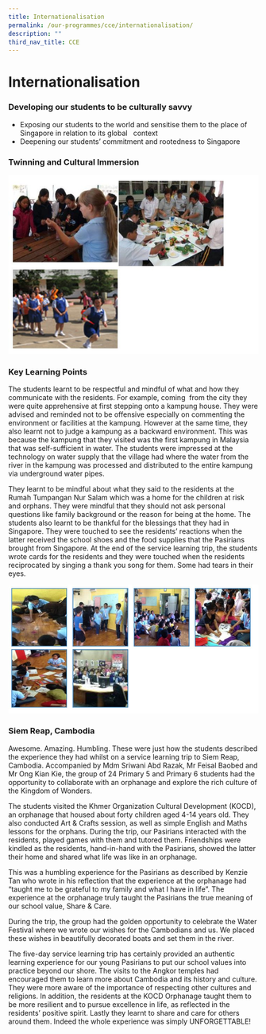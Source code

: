 ```yaml
---
title: Internationalisation
permalink: /our-programmes/cce/internationalisation/
description: ""
third_nav_title: CCE
---
```

# **Internationalisation**

### Developing our students to be culturally savvy

*   Exposing our students to the world and sensitise them to the place of Singapore in relation to its global   context
*   Deepening our students’ commitment and rootedness to Singapore

### Twinning and Cultural Immersion

![](/images/internationalisation.jpg)


### Key Learning Points

The students learnt to be respectful and mindful of what and how they communicate with the residents. For example, coming  from the city they were quite apprehensive at first stepping onto a kampung house. They were advised and reminded not to be offensive especially on commenting the environment or facilities at the kampung. However at the same time, they also learnt not to judge a kampung as a backward environment. This was because the kampung that they visited was the first kampung in Malaysia that was self-sufficient in water. The students were impressed at the technology on water supply that the village had where the water from the river in the kampung was processed and distributed to the entire kampung via underground water pipes.

They learnt to be mindful about what they said to the residents at the Rumah Tumpangan Nur Salam which was a home for the children at risk and orphans. They were mindful that they should not ask personal questions like family background or the reason for being at the home. The students also learnt to be thankful for the blessings that they had in Singapore. They were touched to see the residents’ reactions when the latter received the school shoes and the food supplies that the Pasirians brought from Singapore. At the end of the service learning trip, the students wrote cards for the residents and they were touched when the residents reciprocated by singing a thank you song for them. Some had tears in their eyes.

![](/images/internationalisation-1.jpg)

### Siem Reap, Cambodia

Awesome. Amazing. Humbling. These were just how the students described the experience they had whilst on a service learning trip to Siem Reap, Cambodia. Accompanied by Mdm Sriwani Abd Razak, Mr Feisal Baobed and Mr Ong Kian Kie, the group of 24 Primary 5 and Primary 6 students had the opportunity to collaborate with an orphanage and explore the rich culture of the Kingdom of Wonders.

The students visited the Khmer Organization Cultural Development (KOCD), an orphanage that housed about forty children aged 4-14 years old. They also conducted Art & Crafts session, as well as simple English and Maths lessons for the orphans. During the trip, our Pasirians interacted with the residents, played games with them and tutored them. Friendships were kindled as the residents, hand-in-hand with the Pasirians, showed the latter their home and shared what life was like in an orphanage.

This was a humbling experience for the Pasirians as described by Kenzie Tan who wrote in his reflection that the experience at the orphanage had “taught me to be grateful to my family and what I have in life”. The experience at the orphanage truly taught the Pasirians the true meaning of our school value, Share & Care.

During the trip, the group had the golden opportunity to celebrate the Water Festival where we wrote our wishes for the Cambodians and us. We placed these wishes in beautifully decorated boats and set them in the river.

The five-day service learning trip has certainly provided an authentic learning experience for our young Pasirians to put our school values into practice beyond our shore. The visits to the Angkor temples had encouraged them to learn more about Cambodia and its history and culture. They were more aware of the importance of respecting other cultures and religions. In addition, the residents at the KOCD Orphanage taught them to be more resilient and to pursue excellence in life, as reflected in the residents’ positive spirit. Lastly they learnt to share and care for others around them. Indeed the whole experience was simply UNFORGETTABLE!